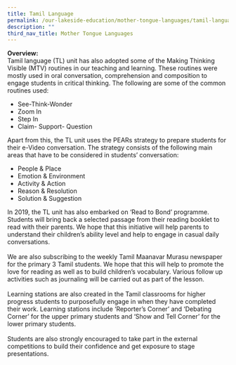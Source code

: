 ```yaml
---
title: Tamil Language
permalink: /our-lakeside-education/mother-tongue-languages/tamil-language/
description: ""
third_nav_title: Mother Tongue Languages
---
```




<b>Overview:</b>
<br>
Tamil language (TL) unit has also adopted some of the Making Thinking Visible (MTV) routines in our teaching and learning. These routines were mostly used in oral conversation, comprehension and composition to engage students in critical thinking. The following are some of the common routines used:
<ul>
<li>See-Think-Wonder</li>
<li>Zoom In</li>
<li>Step In</li>
<li>Claim- Support- Question</li>
</ul>
Apart from this, the TL unit uses the PEARs strategy to prepare students for their e-Video conversation. The strategy consists of the following main areas that have to be considered in students’ conversation:
<ul>
<li>People & Place</li>
<li>Emotion & Environment</li>
<li>Activity & Action</li>
<li>Reason & Resolution</li>
<li>Solution & Suggestion</li>
</ul>
In 2019, the TL unit has also embarked on ‘Read to Bond’ programme. Students will bring back a selected passage from their reading booklet to read with their parents. We hope that this initiative will help parents to understand their children’s ability level and help to engage in casual daily conversations.
<br><br>
We are also subscribing to the weekly Tamil Maanavar Murasu newspaper for the primary 3 Tamil students. We hope that this will help to promote the love for reading as well as to build children’s vocabulary. Various follow up activities such as journaling will be carried out as part of the lesson.
<br><br>
Learning stations are also created in the Tamil classrooms for higher progress students to purposefully engage in when they have completed their work. Learning stations include ‘Reporter’s Corner’ and ‘Debating Corner’ for the upper primary students and ‘Show and Tell Corner’ for the lower primary students.
<br><br>
Students are also strongly encouraged to take part in the external competitions to build their confidence and get exposure to stage presentations.
